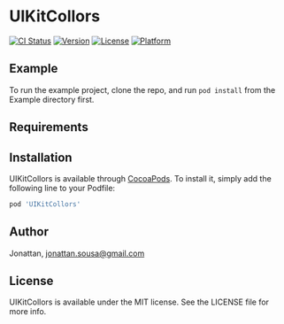 # UIKitCollors

[![CI Status](https://img.shields.io/travis/jonatttan/UIKitCollors.svg?style=flat)](https://travis-ci.org/jonatttan/UIKitCollors)
[![Version](https://img.shields.io/cocoapods/v/UIKitCollors.svg?style=flat)](https://cocoapods.org/pods/UIKitCollors)
[![License](https://img.shields.io/cocoapods/l/UIKitCollors.svg?style=flat)](https://cocoapods.org/pods/UIKitCollors)
[![Platform](https://img.shields.io/cocoapods/p/UIKitCollors.svg?style=flat)](https://cocoapods.org/pods/UIKitCollors)

## Example

To run the example project, clone the repo, and run `pod install` from the Example directory first.

## Requirements

## Installation

UIKitCollors is available through [CocoaPods](https://cocoapods.org). To install
it, simply add the following line to your Podfile:

```ruby
pod 'UIKitCollors'
```

## Author

Jonattan, jonattan.sousa@gmail.com

## License

UIKitCollors is available under the MIT license. See the LICENSE file for more info.
